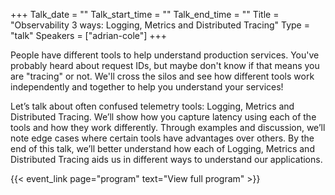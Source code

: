+++
Talk_date = ""
Talk_start_time = ""
Talk_end_time = ""
Title = "Observability 3 ways: Logging, Metrics and Distributed Tracing"
Type = "talk"
Speakers = ["adrian-cole"]
+++

People have different tools to help understand production services. You've probably heard about request IDs, but maybe don't know if that means you are "tracing" or not. We'll cross the silos and see how different tools work independently and together to help you understand your services!

Let’s talk about often confused telemetry tools: Logging, Metrics and Distributed Tracing. We’ll show how you capture latency using each of the tools and how they work differently. Through examples and discussion, we’ll note edge cases where certain tools have advantages over others. By the end of this talk, we’ll better understand how each of Logging, Metrics and Distributed Tracing aids us in different ways to understand our applications.

{{< event_link page="program" text="View full program" >}}
